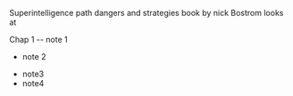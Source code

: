 Superintelligence path dangers and strategies 
book by nick Bostrom 
looks at 



Chap 1 
-- note 1  
- note 2 
* note3 
* note4 
